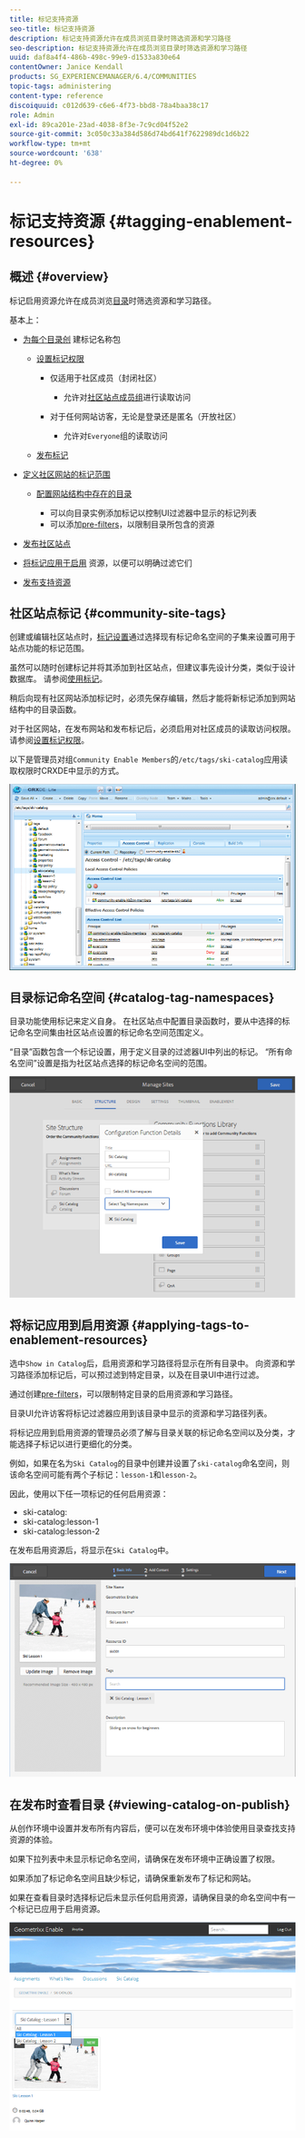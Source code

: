 ```yaml
---
title: 标记支持资源
seo-title: 标记支持资源
description: 标记支持资源允许在成员浏览目录时筛选资源和学习路径
seo-description: 标记支持资源允许在成员浏览目录时筛选资源和学习路径
uuid: daf8a4f4-486b-498c-99e9-d1533a830e64
contentOwner: Janice Kendall
products: SG_EXPERIENCEMANAGER/6.4/COMMUNITIES
topic-tags: administering
content-type: reference
discoiquuid: c012d639-c6e6-4f73-bbd8-78a4baa38c17
role: Admin
exl-id: 89ca201e-23ad-4038-8f3e-7c9cd04f52e2
source-git-commit: 3c050c33a384d586d74bd641f7622989dc1d6b22
workflow-type: tm+mt
source-wordcount: '638'
ht-degree: 0%

---
```


# 标记支持资源 {#tagging-enablement-resources}

## 概述 {#overview}

标记启用资源允许在成员浏览[目录](functions.md#catalog-function)时筛选资源和学习路径。

基本上：

* [为每个目录创](../../help/sites-administering/tags.md#creating-a-namespace) 建标记名称包

   * [设置标记权限](../../help/sites-administering/tags.md#setting-tag-permissions)

      * 仅适用于社区成员（封闭社区）

         * 允许对[社区站点成员组](users.md#publish-group-roles)进行读取访问
      * 对于任何网站访客，无论是登录还是匿名（开放社区）

         * 允许对`Everyone`组的读取访问
   * [发布标记](../../help/sites-administering/tags.md#publishing-tags)



* [定义社区网站的标记范围](sites-console.md#tagging)

   * [配置网站结构中存在的目录](functions.md#catalog-function)

      * 可以向目录实例添加标记以控制UI过滤器中显示的标记列表
      * 可以添加[pre-filters](catalog-developer-essentials.md#pre-filters)，以限制目录所包含的资源

* [发布社区站点](sites-console.md#publishing-the-site)
* [将标记应用于启用](resources.md#create-a-resource) 资源，以便可以明确过滤它们
* [发布支持资源](resources.md#publish)

## 社区站点标记 {#community-site-tags}

创建或编辑社区站点时，[标记设置](sites-console.md#tagging)通过选择现有标记命名空间的子集来设置可用于站点功能的标记范围。

虽然可以随时创建标记并将其添加到社区站点，但建议事先设计分类，类似于设计数据库。 请参阅[使用标记](../../help/sites-authoring/tags.md)。

稍后向现有社区网站添加标记时，必须先保存编辑，然后才能将新标记添加到网站结构中的目录函数。

对于社区网站，在发布网站和发布标记后，必须启用对社区成员的读取访问权限。 请参阅[设置标记权限](../../help/sites-administering/tags.md#setting-tag-permissions)。

以下是管理员对组`Community Enable Members`的`/etc/tags/ski-catalog`应用读取权限时CRXDE中显示的方式。

![chlimage_1-420](assets/chlimage_1-420.png)

## 目录标记命名空间 {#catalog-tag-namespaces}

目录功能使用标记来定义自身。 在社区站点中配置目录函数时，要从中选择的标记命名空间集由社区站点设置的标记命名空间范围定义。

“目录”函数包含一个标记设置，用于定义目录的过滤器UI中列出的标记。 “所有命名空间”设置是指为社区站点选择的标记命名空间的范围。

![chlimage_1-421](assets/chlimage_1-421.png)

## 将标记应用到启用资源 {#applying-tags-to-enablement-resources}

选中`Show in Catalog`后，启用资源和学习路径将显示在所有目录中。 向资源和学习路径添加标记后，可以预过滤到特定目录，以及在目录UI中进行过滤。

通过创建[pre-filters](catalog-developer-essentials.md#pre-filters)，可以限制特定目录的启用资源和学习路径。

目录UI允许访客将标记过滤器应用到该目录中显示的资源和学习路径列表。

将标记应用到启用资源的管理员必须了解与目录关联的标记命名空间以及分类，才能选择子标记以进行更细化的分类。

例如，如果在名为`Ski Catalog`的目录中创建并设置了`ski-catalog`命名空间，则该命名空间可能有两个子标记：`lesson-1`和`lesson-2`。

因此，使用以下任一项标记的任何启用资源：

* ski-catalog:
* ski-catalog:lesson-1
* ski-catalog:lesson-2

在发布启用资源后，将显示在`Ski Catalog`中。

![chlimage_1-422](assets/chlimage_1-422.png)

## 在发布时查看目录 {#viewing-catalog-on-publish}

从创作环境中设置并发布所有内容后，便可以在发布环境中体验使用目录查找支持资源的体验。

如果下拉列表中未显示标记命名空间，请确保在发布环境中正确设置了权限。

如果添加了标记命名空间且缺少标记，请确保重新发布了标记和网站。

如果在查看目录时选择标记后未显示任何启用资源，请确保目录的命名空间中有一个标记已应用于启用资源。

![chlimage_1-423](assets/chlimage_1-423.png)
